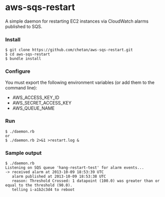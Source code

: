 # aws-sqs-restart
A simple daemon for restarting EC2 instances via CloudWatch alarms published
to SQS.

### Install

```
$ git clone https://github.com/chetan/aws-sqs-restart.git
$ cd aws-sqs-restart
$ bundle install
```

### Configure

You must export the following environment variables (or add them to the
command line):

 * AWS_ACCESS_KEY_ID
 * AWS_SECRET_ACCESS_KEY
 * AWS_QUEUE_NAME

### Run

```
$ ./daemon.rb
or
$ ./daemon.rb 2>&1 >restart.log &
```

### Sample output

```
$ ./daemon.rb
Listening on SQS queue 'hang-restart-test' for alarm events...
-> received alarm at 2013-10-09 18:53:39 UTC
   alarm published at 2013-10-09 18:53:38 UTC
   reason: Threshold Crossed: 1 datapoint (100.0) was greater than or equal to the threshold (90.0).
   telling i-a1b2c3d4 to reboot
```
